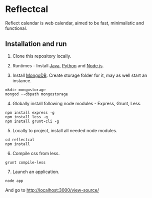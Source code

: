 Reflectcal
==========

Reflect calendar is web calendar, aimed to be fast, minimalistic and functional.

Installation and run
--------------------

1. Clone this repository locally.

2. Runtimes - Install [Java][jdk], [Python][python] and [Node.js][node.js].

3. Install [MongoDB][mongodb]. Create storage folder for it, may as well start
an instance.

  ```
  mkdir mongostorage
  mongod --dbpath mongostorage
  ```

4. Globally install following node modules - Express, Grunt, Less.

  ```
  npm install express -g
  npm install less -g
  npm install grunt-cli -g
  ```

5. Locally to project, install all needed node modules.

  ```
  cd reflectcal
  npm install
  ```

6. Compile css from less.

  ```
  grunt compile-less
  ```

7. Launch an application.

  ```
  node app
  ```

And go to [http://localhost:3000/view-source/](http://localhost:3000/view-source/)

[jdk]: http://www.oracle.com/technetwork/java/javase/downloads/jdk8-downloads-2133151.html
[python]: https://www.python.org/download/releases/2.7/
[node.js]: http://nodejs.org/download/
[mongodb]: http://www.mongodb.org/downloads
[express]: https://github.com/visionmedia/express
[grunt]: https://github.com/gruntjs/grunt
[less]: https://github.com/less/less.js/
